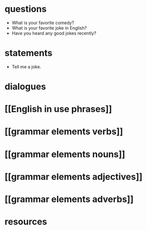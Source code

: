 # questions
- What is your favorite comedy?
- What is your favorite joke in English?
- Have you heard any good jokes recently?


# statements
-  Tell me a joke.
# dialogues

# [[English in use phrases]]

# [[grammar elements verbs]]

# [[grammar elements nouns]]

# [[grammar elements adjectives]]

# [[grammar elements adverbs]]

# resources

